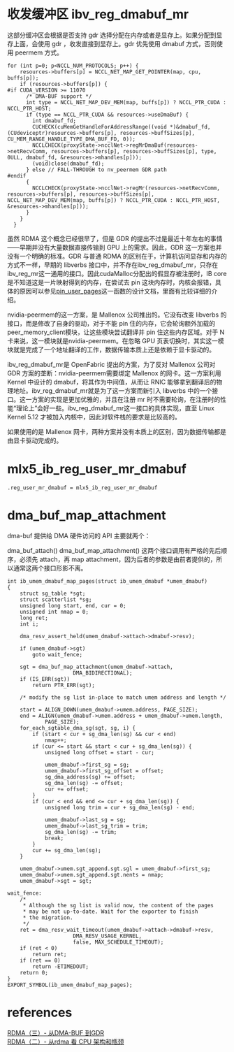

#  收发缓冲区  ibv_reg_dmabuf_mr 


这部分缓冲区会根据是否支持 gdr 选择分配在内存或者是显存上。如果分配到显存上面，会使用 gdr ，收发直接到显存上。gdr 优先使用 dmabuf 方式，否则使用 peermem 方式。

```
for (int p=0; p<NCCL_NUM_PROTOCOLS; p++) {
    resources->buffers[p] = NCCL_NET_MAP_GET_POINTER(map, cpu, buffs[p]);
    if (resources->buffers[p]) {
#if CUDA_VERSION >= 11070
      /* DMA-BUF support */
      int type = NCCL_NET_MAP_DEV_MEM(map, buffs[p]) ? NCCL_PTR_CUDA : NCCL_PTR_HOST;
      if (type == NCCL_PTR_CUDA && resources->useDmaBuf) {
        int dmabuf_fd;
        CUCHECK(cuMemGetHandleForAddressRange((void *)&dmabuf_fd, (CUdeviceptr)resources->buffers[p], resources->buffSizes[p], CU_MEM_RANGE_HANDLE_TYPE_DMA_BUF_FD, 0));
        NCCLCHECK(proxyState->ncclNet->regMrDmaBuf(resources->netRecvComm, resources->buffers[p], resources->buffSizes[p], type, 0ULL, dmabuf_fd, &resources->mhandles[p]));
        (void)close(dmabuf_fd);
      } else // FALL-THROUGH to nv_peermem GDR path
#endif
      {
        NCCLCHECK(proxyState->ncclNet->regMr(resources->netRecvComm, resources->buffers[p], resources->buffSizes[p], NCCL_NET_MAP_DEV_MEM(map, buffs[p]) ? NCCL_PTR_CUDA : NCCL_PTR_HOST, &resources->mhandles[p]));
      }
    }
  }
```
 

虽然 RDMA 这个概念已经很早了，但是 GDR 的提出不过是最近十年左右的事情——早期并没有大量数据直接传输到 GPU 上的需求。因此，GDR 这一方案也并没有一个明确的标准。GDR 与普通 RDMA 的区别在于，计算机访问显存和内存的方式不一样，早期的 libverbs 接口中，并不存在ibv_reg_dmabuf_mr，只存在ibv_reg_mr这一通用的接口。因此cudaMalloc分配出的假显存被注册时，IB core 是不知道这是一片映射得到的内存，在尝试去 pin 这块内存时，内核会报错，具体的原因可以参见[pin_user_pages](https://www.kernel.org/doc/html/v5.7/core-api/pin_user_pages.html)这一函数的设计文档，里面有比较详细的介绍。

nvidia-peermem的这一方案，是 Mallenox 公司推出的。它没有改变 libverbs 的接口，而是修改了自身的驱动，对于不能 pin 住的内存，它会轮询额外加载的peer_memory_client模块，让这些模块尝试翻译并 pin 住这些内存区域。对于 N 卡来说，这一模块就是nvidia-peermem。在忽略 GPU 页表切换时，其实这一模块就是完成了一个地址翻译的工作，数据传输本质上还是依赖于显卡驱动的。

ibv_reg_dmabuf_mr是 OpenFabric 提出的方案，为了反对 Mallenox 公司对 GDR 方案的垄断：nvidia-peermem需要绑定 Mallenox 的网卡。这一方案利用 Kernel 中设计的 dmabuf，将其作为中间值，从而让 RNIC 能够拿到翻译后的物理地址。ibv_reg_dmabuf_mr就是为了这一方案而新引入 libverbs 中的一个接口。这一方案的实现是更加优雅的，并且在注册 mr 时不需要轮询，在注册时的性能“理论上”会好一些。ibv_reg_dmabuf_mr这一接口的具体实现，直至 Linux Kernel 5.12 才被加入内核中，因此对软件栈的要求是比较高的。

如果使用的是 Mallenox 网卡，两种方案并没有本质上的区别，因为数据传输都是由显卡驱动完成的。

# mlx5_ib_reg_user_mr_dmabuf

```
.reg_user_mr_dmabuf = mlx5_ib_reg_user_mr_dmabuf
```



#  dma_buf_map_attachment
dma-buf 提供给 DMA 硬件访问的 API 主要就两个：

dma_buf_attach()
dma_buf_map_attachment()
这两个接口调用有严格的先后顺序，必须先 attach，再 map attachment，因为后者的参数是由前者提供的，所以通常这两个接口形影不离。
 
```
int ib_umem_dmabuf_map_pages(struct ib_umem_dmabuf *umem_dmabuf)
{
	struct sg_table *sgt;
	struct scatterlist *sg;
	unsigned long start, end, cur = 0;
	unsigned int nmap = 0;
	long ret;
	int i;

	dma_resv_assert_held(umem_dmabuf->attach->dmabuf->resv);

	if (umem_dmabuf->sgt)
		goto wait_fence;

	sgt = dma_buf_map_attachment(umem_dmabuf->attach,
				     DMA_BIDIRECTIONAL);
	if (IS_ERR(sgt))
		return PTR_ERR(sgt);

	/* modify the sg list in-place to match umem address and length */

	start = ALIGN_DOWN(umem_dmabuf->umem.address, PAGE_SIZE);
	end = ALIGN(umem_dmabuf->umem.address + umem_dmabuf->umem.length,
		    PAGE_SIZE);
	for_each_sgtable_dma_sg(sgt, sg, i) {
		if (start < cur + sg_dma_len(sg) && cur < end)
			nmap++;
		if (cur <= start && start < cur + sg_dma_len(sg)) {
			unsigned long offset = start - cur;

			umem_dmabuf->first_sg = sg;
			umem_dmabuf->first_sg_offset = offset;
			sg_dma_address(sg) += offset;
			sg_dma_len(sg) -= offset;
			cur += offset;
		}
		if (cur < end && end <= cur + sg_dma_len(sg)) {
			unsigned long trim = cur + sg_dma_len(sg) - end;

			umem_dmabuf->last_sg = sg;
			umem_dmabuf->last_sg_trim = trim;
			sg_dma_len(sg) -= trim;
			break;
		}
		cur += sg_dma_len(sg);
	}

	umem_dmabuf->umem.sgt_append.sgt.sgl = umem_dmabuf->first_sg;
	umem_dmabuf->umem.sgt_append.sgt.nents = nmap;
	umem_dmabuf->sgt = sgt;

wait_fence:
	/*
	 * Although the sg list is valid now, the content of the pages
	 * may be not up-to-date. Wait for the exporter to finish
	 * the migration.
	 */
	ret = dma_resv_wait_timeout(umem_dmabuf->attach->dmabuf->resv,
				     DMA_RESV_USAGE_KERNEL,
				     false, MAX_SCHEDULE_TIMEOUT);
	if (ret < 0)
		return ret;
	if (ret == 0)
		return -ETIMEDOUT;
	return 0;
}
EXPORT_SYMBOL(ib_umem_dmabuf_map_pages);
```

# references

[RDMA（三）- 从DMA-BUF 到GDR](https://zhuanlan.zhihu.com/p/685361884)   
[RDMA（二）- 从rdma 看 CPU 架构和瓶颈](https://zhuanlan.zhihu.com/p/676931271)   